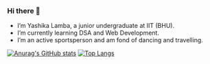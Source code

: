 ### Hi there 👋
-	I’m Yashika Lamba, a junior undergraduate at IIT (BHU).
-	I’m currently learning DSA and Web Development.
-	I’m an active sportsperson and am fond of dancing and travelling.


<!-- <img src="https://github-readme-stats.vercel.app/api?username=iampawan&&show_icons=true&title_color=ffffff&icon_color=bb2acf&text_color=daf7dc&bg_color=151515
" /> -->
[![Anurag's GitHub stats](https://github-readme-stats.vercel.app/api?username=Yashika27)](https://github.com/anuraghazra/github-readme-stats)
[![Top Langs](https://github-readme-stats.vercel.app/api/top-langs/?username=Yashika27)](https://github.com/anuraghazra/github-readme-stats)

<!--
**Yashika27/Yashika27** is a ✨ _special_ ✨ repository because its `README.md` (this file) appears on your GitHub profile.

Here are some ideas to get you started:

- 🔭 I’m currently working on ...
- 🌱 I’m currently learning ...
- 👯 I’m looking to collaborate on ...
- 🤔 I’m looking for help with ...
- 💬 Ask me about ...
- 📫 How to reach me: ...
- 😄 Pronouns: ...
- ⚡ Fun fact: ...
-->
